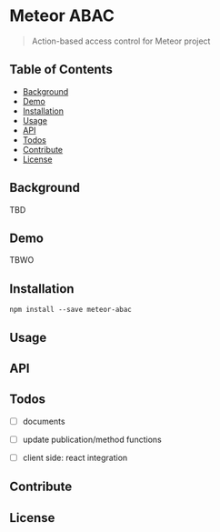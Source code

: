 # Meteor ABAC

> Action-based access control for Meteor project

## Table of Contents

- [Background](#background)
- [Demo](#demo)
- [Installation](#installation)
- [Usage](#usage)
- [API](#api)
- [Todos](#todos)
- [Contribute](#contribute)
- [License](#license)

## Background

TBD

## Demo

TBWO

## Installation

```
npm install --save meteor-abac
```

## Usage

## API

## Todos

- [ ] documents
- [ ] update publication/method functions
- [ ] client side: react integration


## Contribute

## License
